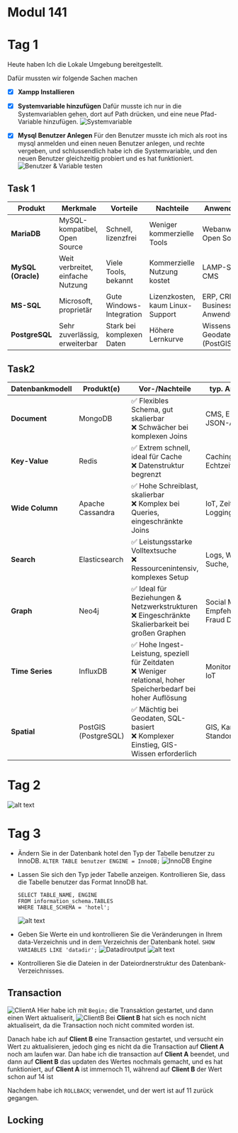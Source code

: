 # Modul 141

# Tag 1 
Heute haben Ich die Lokale Umgebung bereitgestellt.

Dafür mussten wir folgende Sachen machen
- [x] **Xampp Installieren**
- [x] **Systemvariable hinzufügen**
    Dafür musste ich nur in die Systemvariablen gehen, dort auf Path drücken, und eine neue Pfad-Variable hinzufügen.
    ![Systemvariable](image.png)

- [x] **Mysql Benutzer Anlegen**
    Für den Benutzer musste ich mich als root ins mysql anmelden und einen neuen Benutzer anlegen, und rechte vergeben, und schlussendlich habe ich die Systemvariable, und den neuen Benutzer gleichzeitig probiert und es hat funktioniert.
    ![Benutzer & Variable testen](image-1.png)
## Task 1
| **Produkt**        | **Merkmale**                      | **Vorteile**              | **Nachteile**                    | **Anwendungsfälle**              |
| ------------------ | --------------------------------- | ------------------------- | -------------------------------- | -------------------------------- |
| **MariaDB**        | MySQL-kompatibel, Open Source     | Schnell, lizenzfrei       | Weniger kommerzielle Tools       | Webanwendungen, Open Source      |
| **MySQL (Oracle)** | Weit verbreitet, einfache Nutzung | Viele Tools, bekannt      | Kommerzielle Nutzung kostet      | LAMP-Stacks, CMS                 |
| **MS-SQL**         | Microsoft, proprietär             | Gute Windows-Integration  | Lizenzkosten, kaum Linux-Support | ERP, CRM, Business-Anwendungen   |
| **PostgreSQL**     | Sehr zuverlässig, erweiterbar     | Stark bei komplexen Daten | Höhere Lernkurve                 | Wissenschaft, Geodaten (PostGIS) |
## Task2
| **Datenbankmodell** | **Produkt(e)**       | **Vor-/Nachteile**                                                                                               | **typ. Anwendungen**                              | **Bild, Bsp, Link, etc**                             |
| ------------------- | -------------------- | ---------------------------------------------------------------------------------------------------------------- | ------------------------------------------------- | ---------------------------------------------------- |
| **Document**        | MongoDB              | ✅ Flexibles Schema, gut skalierbar<br>❌ Schwächer bei komplexen Joins                                            | CMS, E-Commerce, JSON-APIs                        | [mongodb.com](https://www.mongodb.com)               |
| **Key-Value**       | Redis                | ✅ Extrem schnell, ideal für Cache<br>❌ Datenstruktur begrenzt                                                    | Caching, Sessions, Echtzeit-Statistiken           | [redis.io](https://redis.io)                         |
| **Wide Column**     | Apache Cassandra     | ✅ Hohe Schreiblast, skalierbar<br>❌ Komplex bei Queries, eingeschränkte Joins                                    | IoT, Zeitreihen, Logging                          | [cassandra.apache.org](https://cassandra.apache.org) |
| **Search**          | Elasticsearch        | ✅ Leistungsstarke Volltextsuche<br>❌ Ressourcenintensiv, komplexes Setup                                         | Logs, Website-Suche, Monitoring                   | [elastic.co](https://www.elastic.co)                 |
| **Graph**           | Neo4j                | ✅ Ideal für Beziehungen & Netzwerkstrukturen<br>❌ Eingeschränkte Skalierbarkeit bei großen Graphen               | Social Media, Empfehlungssysteme, Fraud Detection | [neo4j.com](https://neo4j.com)                       |
| **Time Series**     | InfluxDB             | ✅ Hohe Ingest-Leistung, speziell für Zeitdaten<br>❌ Weniger relational, hoher Speicherbedarf bei hoher Auflösung | Monitoring, Sensoren, IoT                         | [influxdata.com](https://www.influxdata.com)         |
| **Spatial**         | PostGIS (PostgreSQL) | ✅ Mächtig bei Geodaten, SQL-basiert<br>❌ Komplexer Einstieg, GIS-Wissen erforderlich                             | GIS, Karten, Standortdatenanalyse                 | [postgis.net](https://postgis.net)                   |

# Tag 2
![alt text](image-2.png)



# Tag 3
- Ändern Sie in der Datenbank hotel den Typ der Tabelle benutzer zu InnoDB.
    ``ALTER TABLE benutzer ENGINE = InnoDB;``
    ![InnoDB Engine](image-5.png)


- Lassen Sie sich den Typ jeder Tabelle anzeigen. Kontrollieren Sie, dass die Tabelle benutzer  das Format InnoDB hat.
    ```
    SELECT TABLE_NAME, ENGINE
    FROM information_schema.TABLES
    WHERE TABLE_SCHEMA = 'hotel';
    ```
    ![alt text](image-6.png)


- Geben Sie Werte ein und kontrollieren Sie die Veränderungen in Ihrem data-Verzeichnis und in dem Verzeichnis der Datenbank hotel.
    `SHOW VARIABLES LIKE 'datadir';`
    ![Datadiroutput](image-7.png)
    ![alt text](image-8.png)
- Kontrollieren Sie die Dateien in der Dateiordnerstruktur des Datenbank-Verzeichnisses.


## Transaction
![ClientA](image-9.png)
Hier habe ich mit `Begin;` die Transaktion gestartet, und dann einen Wert aktualiserit, 
![ClientB](image-10.png)
Bei **Client B** hat sich es noch nicht aktualiseirt, da die Transaction noch nicht commited worden ist.

Danach habe ich auf **Client B** eine Transaction gestartet, und versucht ein Wert zu aktualisieren, jedoch ging es nicht da die Transaction auf **Client A** noch am laufen war.
Dan habe ich die transaction auf **Client A** beendet, und dann auf **Client B** das updaten des Wertes nochmals gemacht, und es hat funktioniert, auf **Client A** ist immernoch 11, während auf **Client B** der Wert schon auf 14 ist

Nachdem habe ich ``ROLLBACK``; verwendet, und der wert ist auf 11 zurück gegangen.

## Locking